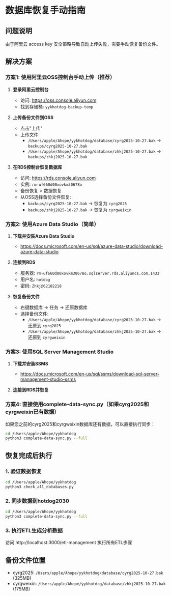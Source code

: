 # 数据库恢复手动指南

## 问题说明
由于阿里云 access key 安全策略导致自动上传失败，需要手动恢复备份文件。

## 解决方案

### 方案1: 使用阿里云OSS控制台手动上传（推荐）

1. **登录阿里云控制台**
   - 访问: https://oss.console.aliyun.com
   - 找到存储桶: `yykhotdog-backup-temp`

2. **上传备份文件到OSS**
   - 点击"上传"
   - 上传文件:
     * `/Users/apple/Ahope/yykhotdog/database/cyrg2025-10-27.bak` → `backups/cyrg2025-10-27.bak`
     * `/Users/apple/Ahope/yykhotdog/database/zhkj2025-10-27.bak` → `backups/zhkj2025-10-27.bak`

3. **在RDS控制台恢复数据库**
   - 访问: https://rds.console.aliyun.com
   - 实例: `rm-uf660d00xovkm30678o`
   - 备份恢复 > 数据恢复
   - 从OSS选择备份文件恢复:
     * `backups/cyrg2025-10-27.bak` → 恢复为 `cyrg2025`
     * `backups/zhkj2025-10-27.bak` → 恢复为 `cyrgweixin`

### 方案2: 使用Azure Data Studio（简单）

1. **下载并安装Azure Data Studio**
   - https://docs.microsoft.com/en-us/sql/azure-data-studio/download-azure-data-studio

2. **连接到RDS**
   - 服务器: `rm-uf660d00xovkm30678o.sqlserver.rds.aliyuncs.com,1433`
   - 用户名: `hotdog`
   - 密码: `Zhkj@62102218`

3. **恢复备份文件**
   - 右键数据库 → 任务 → 还原数据库
   - 选择备份文件:
     * `/Users/apple/Ahope/yykhotdog/database/cyrg2025-10-27.bak` → 还原到 `cyrg2025`
     * `/Users/apple/Ahope/yykhotdog/database/zhkj2025-10-27.bak` → 还原到 `cyrgweixin`

### 方案3: 使用SQL Server Management Studio

1. **下载并安装SSMS**
   - https://docs.microsoft.com/en-us/sql/ssms/download-sql-server-management-studio-ssms

2. **连接到RDS并恢复**

### 方案4: 直接使用complete-data-sync.py（如果cyrg2025和cyrgweixin已有数据）

如果您之前的cyrg2025和cyrgweixin数据库还有数据，可以直接执行同步：

```bash
cd /Users/apple/Ahope/yykhotdog
python3 complete-data-sync.py --full
```

## 恢复完成后执行

### 1. 验证数据恢复
```bash
cd /Users/apple/Ahope/yykhotdog
python3 check_all_databases.py
```

### 2. 同步数据到hotdog2030
```bash
cd /Users/apple/Ahope/yykhotdog
python3 complete-data-sync.py --full
```

### 3. 执行ETL生成分析数据
访问 http://localhost:3000/etl-management 执行所有ETL步骤

## 备份文件位置
- cyrg2025: `/Users/apple/Ahope/yykhotdog/database/cyrg2025-10-27.bak` (325MB)
- cyrgweixin: `/Users/apple/Ahope/yykhotdog/database/zhkj2025-10-27.bak` (175MB)

